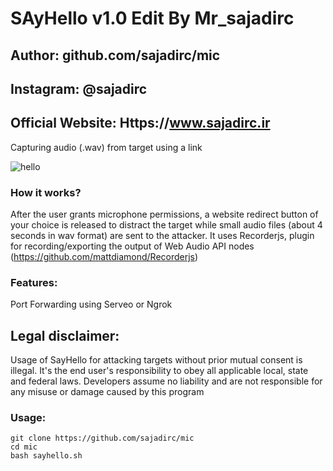 # SAyHello v1.0 Edit By Mr_sajadirc 
## Author: github.com/sajadirc/mic
## Instagram: @sajadirc 
## Official Website: Https://www.sajadirc.ir 

Capturing audio (.wav) from target using a link

![hello](https://user-images.githubusercontent.com/34893261/66277580-c7f4b980-e876-11e9-9d05-e3170ad9278e.png)

### How it works?

After the user grants microphone permissions, a website redirect button of your choice is released to distract the target while small audio files (about 4 seconds in wav format) are sent to the attacker.
It uses Recorderjs, plugin for recording/exporting the output of Web Audio API nodes (https://github.com/mattdiamond/Recorderjs)

### Features:

Port Forwarding using Serveo or Ngrok

## Legal disclaimer:

Usage of SayHello for attacking targets without prior mutual consent is illegal. It's the end user's responsibility to obey all applicable local, state and federal laws. Developers assume no liability and are not responsible for any misuse or damage caused by this program 

### Usage:
```
git clone https://github.com/sajadirc/mic
cd mic
bash sayhello.sh
```

